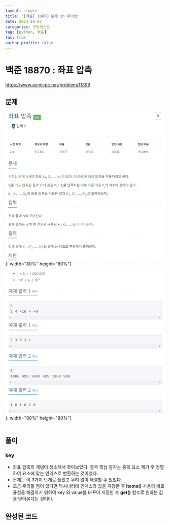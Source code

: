 ```yaml
---
layout: single
title: "[백준] 18870 문제 in 파이썬"
date: 2023-10-02
categories: 코딩테스트
tag: [python, 백준]
toc: true
author_profile: false
---
```


# 백준 18870 : 좌표 압축

<a href="https://www.acmicpc.net/problem/18870">https://www.acmicpc.net/problem/11399</a>

## 문제

![1](/images/baekjoon/1002/18870/1.png){: width="80%" height="80%"}
![2](/images/baekjoon/1002/18870/2.png){: width="80%" height="80%"}
<br><br>

## 풀이

### key

- 좌표 압축의 개념이 생소해서 찾아보았다. 결국 핵심 절차는 중복 요소 제거 후 정렬하여 요소에 맞는 인덱스로 변환하는 것이었다.
- 문제는 이 3가지 단계로 풀었고 무리 없이 해결할 수 있었다.
- 조금 주의할 점이 있다면 딕셔너리에 인덱스와 값을 저장한 후 **items()** 사용의 비효율성을 해결하기 위하여 key 와 value를 바꾸어 저장한 후 **get()** 함수로 원하는 값을 받아온다는 것이다.

## 완성된 코드

<script src="https://gist.github.com/BEANyyy/609a448a9b9d2e5ea8553b8b3e30105e.js"></script>
